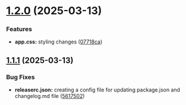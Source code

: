 # [1.2.0](https://github.com/ranjithkbdpm/semantic-versioning/compare/v1.1.1...v1.2.0) (2025-03-13)


### Features

* **app.css:** styling changes ([07718ca](https://github.com/ranjithkbdpm/semantic-versioning/commit/07718ca49a4a7647f8313ec4d7e9947579e2d024))

## [1.1.1](https://github.com/ranjithkbdpm/semantic-versioning/compare/v1.1.0...v1.1.1) (2025-03-13)


### Bug Fixes

* **releaserc.json:** creating a config file for updating package.json and changelog.md file ([5617502](https://github.com/ranjithkbdpm/semantic-versioning/commit/5617502e6f0fa3ad51041db86fb50b4380d30e60))

